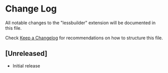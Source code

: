 # Change Log
All notable changes to the "lessbuilder" extension will be documented in this file.

Check [Keep a Changelog](http://keepachangelog.com/) for recommendations on how to structure this file.

## [Unreleased]
- Initial release